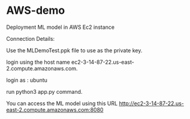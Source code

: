 # AWS-demo
Deployment ML model in AWS Ec2 instance

Connection Details:

Use the MLDemoTest.ppk file to use as the private key.

login using the host name ec2-3-14-87-22.us-east-2.compute.amazonaws.com.

login as : ubuntu 

run python3 app.py command.

You can access the ML model using this URL
http://ec2-3-14-87-22.us-east-2.compute.amazonaws.com:8080
